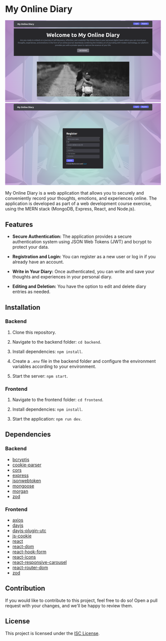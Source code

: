 # My Online Diary

![Screenshot](./client/public/img/Screenshot02.png)
![Screenshot](./client/public/img/Screenshot01.png)

My Online Diary is a web application that allows you to securely and conveniently record your thoughts, emotions, and experiences online. The application is developed as part of a web development course exercise, using the MERN stack (MongoDB, Express, React, and Node.js).

## Features

- **Secure Authentication:** The application provides a secure authentication system using JSON Web Tokens (JWT) and bcrypt to protect your data.

- **Registration and Login:** You can register as a new user or log in if you already have an account.

- **Write in Your Diary:** Once authenticated, you can write and save your thoughts and experiences in your personal diary.

- **Editing and Deletion:** You have the option to edit and delete diary entries as needed.

## Installation

### Backend

1. Clone this repository.

2. Navigate to the backend folder: `cd backend`.

3. Install dependencies: `npm install`.

4. Create a `.env` file in the backend folder and configure the environment variables according to your environment.

5. Start the server: `npm start`.

### Frontend

1. Navigate to the frontend folder: `cd frontend`.

2. Install dependencies: `npm install`.

3. Start the application: `npm run dev`.

## Dependencies

### Backend

- [bcryptjs](https://www.npmjs.com/package/bcryptjs)
- [cookie-parser](https://www.npmjs.com/package/cookie-parser)
- [cors](https://www.npmjs.com/package/cors)
- [express](https://www.npmjs.com/package/express)
- [jsonwebtoken](https://www.npmjs.com/package/jsonwebtoken)
- [mongoose](https://www.npmjs.com/package/mongoose)
- [morgan](https://www.npmjs.com/package/morgan)
- [zod](https://www.npmjs.com/package/zod)

### Frontend

- [axios](https://www.npmjs.com/package/axios)
- [dayjs](https://www.npmjs.com/package/dayjs)
- [dayjs-plugin-utc](https://www.npmjs.com/package/dayjs-plugin-utc)
- [js-cookie](https://www.npmjs.com/package/js-cookie)
- [react](https://reactjs.org/)
- [react-dom](https://reactjs.org/docs/react-dom.html)
- [react-hook-form](https://react-hook-form.com/)
- [react-icons](https://react-icons.github.io/react-icons/)
- [react-responsive-carousel](https://www.npmjs.com/package/react-responsive-carousel)
- [react-router-dom](https://reactrouter.com/web/guides/quick-start)
- [zod](https://www.npmjs.com/package/zod)

## Contribution

If you would like to contribute to this project, feel free to do so! Open a pull request with your changes, and we'll be happy to review them.

## License

This project is licensed under the [ISC License](LICENSE).
